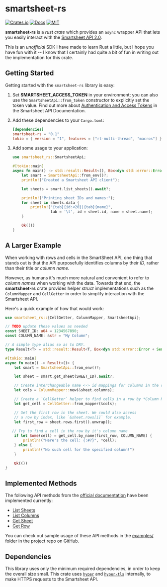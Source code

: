 # smartsheet-rs

[![Crates.io](https://img.shields.io/crates/v/smartsheet-rs.svg)](https://crates.io/crates/smartsheet-rs)
[![Docs](https://docs.rs/smartsheet-rs/badge.svg)](https://docs.rs/smartsheet-rs)
[![MIT](https://img.shields.io/crates/l/smartsheet-rs.svg)](https://crates.io/crates/smartsheet-rs)

**smartsheet-rs** is a *rust crate* which provides an `async` wrapper API that lets you easily interact
with the [Smartsheet API 2.0](https://smartsheet-platform.github.io/api-docs/).

This is an *unofficial* SDK I have made to learn Rust a little, but I hope you have fun with it --
I know that I certainly had quite a bit of fun in writing out the implementation for
this crate.

## Getting Started

Getting started with the `smartsheet-rs` library is easy:

1. Set **SMARTSHEET_ACCESS_TOKEN** in your environment; you can
   also use the `SmartsheetApi::from_token` constructor
   to explicitly set the token value.
   Find out more  about [Authentication and Access Tokens](https://smartsheet-platform.github.io/api-docs/#authentication-and-access-tokens)
   in the Smartsheet API Documentation.

3. Add these dependencies to your `Cargo.toml`:

   ```toml
   [dependencies]
   smartsheet-rs = "0.1"
   tokio = { version = "1", features = ["rt-multi-thread", "macros"] }
   ```

3. Add some usage to your application:

   ```rust
   use smartsheet_rs::SmartsheetApi;

   #[tokio::main]
   async fn main() -> std::result::Result<(), Box<dyn std::error::Error + Send + Sync>> {
       let smart = SmartsheetApi::from_env()?;
       println!("Created a Smartsheet API client");

       let sheets = smart.list_sheets().await?;

       println!("Printing sheet IDs and names:");
       for sheet in sheets.data {
           println!("{tab}{id:<20}|{tab}{name}",
                    tab = '\t', id = sheet.id, name = sheet.name);
       }

       Ok(())
   }
   ```

## A Larger Example

When working with rows and cells in the SmartSheet API, one thing that
stands out is that the API purposefully identifies columns by their *ID*,
rather than their title or *column name*.

However, as humans it's much more natural and convenient to refer to *column names*
when working with the data.
Towards that end, the **smartsheet-rs** crate provides helper *struct* implementations
such as the `ColumnMapper` and `CellGetter` in order to simplify interaction
with the Smartsheet API.

Here's a quick example of how that would work:

```rust
use smartsheet_rs::{CellGetter, ColumnMapper, SmartsheetApi};

// TODO update these values as needed
const SHEET_ID: u64 = 1234567890;
const COLUMN_NAME: &str = "My Column";

// A simple type alias so as to DRY.
type Result<T> = std::result::Result<T, Box<dyn std::error::Error + Send + Sync>>;

#[tokio::main]
async fn main() -> Result<()> {
    let smart = SmartsheetApi::from_env()?;

    let sheet = smart.get_sheet(SHEET_ID).await?;

    // Create interchangeable name <-> id mappings for columns in the row
    let cols = ColumnMapper::new(&sheet.columns);

    // Create a `CellGetter` helper to find cells in a row by *Column Name*
    let get_cell = CellGetter::from_mapper(&cols);

    // Get the first row in the sheet. We could also access
    // a row by index, like `&sheet.rows[i]` for example.
    let first_row = sheet.rows.first().unwrap();
   
   // Try to find a cell in the row by it's column name
    if let Some(cell) = get_cell.by_name(first_row, COLUMN_NAME) {
        println!("Here's the cell: {:#?}", *cell);
    } else {
        println!("No such cell for the specified column!")
    }

    Ok(())
}
```

## Implemented Methods

The following API methods from the [official documentation](https://smartsheet-platform.github.io/api-docs)
have been implemented currently:

- [List Sheets](https://smartsheet-platform.github.io/api-docs/#list-sheets)
- [List Columns](https://smartsheet-platform.github.io/api-docs/#list-columns)
- [Get Sheet](https://smartsheet-platform.github.io/api-docs/#get-sheet)
- [Get Row](https://smartsheet-platform.github.io/api-docs/#get-row)

You can check out sample usage of these API methods in the [examples/](https://github.com/rnag/smartsheet-rs/tree/main/examples)
folder in the project repo on GitHub.

## Dependencies

This library uses only the minimum required dependencies, in order
to keep the overall size small. This crate uses [`hyper`][] and [`hyper-tls`][]
internally, to make HTTPS requests to the Smartsheet API.

[`hyper`]: https://docs.rs/hyper
[`hyper-tls`]: https://docs.rs/hyper-tls

